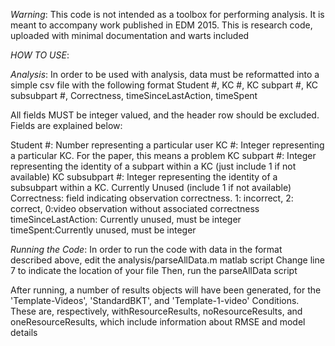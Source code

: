 *Warning*: This code is not intended as a toolbox for performing analysis.  It is meant to accompany work published in EDM 2015.  This is research code, uploaded with minimal documentation and warts included


*HOW TO USE*:

*Analysis*:
In order to be used with analysis, data must be reformatted into a simple csv file with the following format
Student #, KC #, KC subpart #, KC subsubpart #, Correctness, timeSinceLastAction, timeSpent

All fields MUST be integer valued, and the header row should be excluded.  Fields are explained below:

Student #: Number representing a particular user
KC #: Integer representing a particular KC.  For the paper, this means a problem
KC subpart #: Integer representing the identity of a subpart within a KC (just include 1 if not available)
KC subsubpart #: Integer representing the identity of a subsubpart within a KC.  Currently Unused (include 1 if not available)
Correctness: field indicating observation correctness. 1: incorrect, 2: correct, 0:video observation without associated correctness
timeSinceLastAction: Currently unused, must be integer
timeSpent:Currently unused, must be integer

*Running the Code*:
In order to run the code with data in the format described above, edit the analysis/parseAllData.m matlab script
Change line 7 to indicate the location of your file
Then, run the parseAllData script

After running, a number of results objects will have been generated, for the 'Template-Videos', 'StandardBKT', and 'Template-1-video' Conditions.  These are, respectively, withResourceResults, noResourceResults, and oneResourceResults, which include information about RMSE and model details
